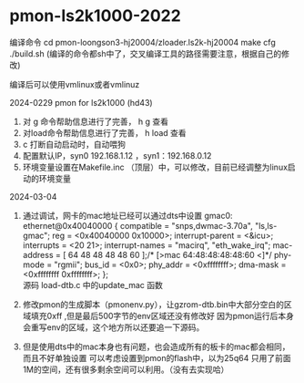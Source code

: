 # pmon-ls2k1000-2022

编译命令
cd pmon-loongson3-hj20004/zloader.ls2k-hj20004
make cfg
./build.sh   (编译的命令都sh中了，交叉编译工具的路径需要注意，根据自己的修改)

编译后可以使用vmlinux或者vmlinuz



2024-0229  pmon for ls2k1000 (hd43)
1. 对 g 命令帮助信息进行了完善，  h g 查看
2. 对load命令帮助信息进行了完善，  h load 查看
3. c 打断自动启动时，自动喂狗
4. 配置默认IP，syn0 192.168.1.12 ，syn1：192.168.0.12
5. 环境变量设置在Makefile.inc （顶层）中，可以修改，目前已经调整为linux启动的环境变量 



2024-03-04
1. 通过调试，网卡的mac地址已经可以通过dts中设置
	gmac0: ethernet@0x40040000 {
			compatible = "snps,dwmac-3.70a", "ls,ls-gmac";
			reg = <0x40040000 0x10000>;
			interrupt-parent = <&icu>;
			interrupts = <20 21>;
			interrupt-names = "macirq", "eth_wake_irq";
			mac-address = [ 64 48 48 48 48 60 ];/* [>mac 64:48:48:48:48:60 <]*/
			phy-mode = "rgmii";
			bus_id = <0x0>;
			phy_addr = <0xffffffff>;
			dma-mask = <0xffffffff 0xffffffff>;
		}; 	
	源码 load-dtb.c 中的update_mac 函数	
2. 修改pmon的生成脚本（pmonenv.py），让gzrom-dtb.bin中大部分空白的区域填充0xff ,但是最后500字节的env区域还没有修改好
	因为pmon运行后本身会重写env的区域，这个地方所以还要追一下源码。

3. 但是使用dts中的mac本身也有问题，也会造成所有的板卡的mac都会相同，而且不好单独设置
	可以考虑设置到pmon的flash中，以为25q64 只用了前面1M的空间，还有很多剩余空间可以利用。（没有去实现哈）



